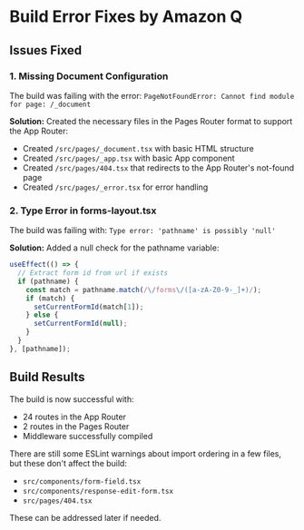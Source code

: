 # Build Error Fixes by Amazon Q

## Issues Fixed

### 1. Missing Document Configuration
The build was failing with the error: `PageNotFoundError: Cannot find module for page: /_document`

**Solution:**
Created the necessary files in the Pages Router format to support the App Router:
- Created `/src/pages/_document.tsx` with basic HTML structure
- Created `/src/pages/_app.tsx` with basic App component
- Created `/src/pages/404.tsx` that redirects to the App Router's not-found page
- Created `/src/pages/_error.tsx` for error handling

### 2. Type Error in forms-layout.tsx
The build was failing with: `Type error: 'pathname' is possibly 'null'`

**Solution:**
Added a null check for the pathname variable:
```typescript
useEffect(() => {
  // Extract form id from url if exists
  if (pathname) {
    const match = pathname.match(/\/forms\/([a-zA-Z0-9-_]+)/);
    if (match) {
      setCurrentFormId(match[1]);
    } else {
      setCurrentFormId(null);
    }
  }
}, [pathname]);
```

## Build Results

The build is now successful with:
- 24 routes in the App Router
- 2 routes in the Pages Router
- Middleware successfully compiled

There are still some ESLint warnings about import ordering in a few files, but these don't affect the build:
- `src/components/form-field.tsx`
- `src/components/response-edit-form.tsx`
- `src/pages/404.tsx`

These can be addressed later if needed.
